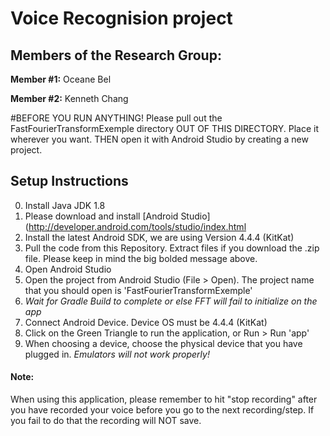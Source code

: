 # Voice Recognision project
## Members of the Research Group:

**Member #1:** Oceane Bel

**Member #2:** Kenneth Chang


#BEFORE YOU RUN ANYTHING! Please pull out the FastFourierTransformExemple directory OUT OF THIS DIRECTORY. Place it wherever you want. THEN open it with Android Studio by creating a new project. 

## Setup Instructions

0. Install Java JDK 1.8
1. Please download and install [Android Studio](http://developer.android.com/tools/studio/index.html 
2. Install the latest Android SDK, we are using Version 4.4.4 (KitKat)
3. Pull the code from this Repository. Extract files if you download the .zip file. Please keep in mind the big bolded message above.
4. Open Android Studio
5. Open the project from Android Studio (File > Open). The project name that you should open is 'FastFourierTransformExemple'
6. *Wait for Gradle Build to complete or else FFT will fail to initialize on the app*
7. Connect Android Device. Device OS must be 4.4.4 (KitKat) 
8. Click on the Green Triangle to run the application, or Run > Run 'app'
9. When choosing a device, choose the physical device that you have plugged in. *Emulators will not work properly!*

#### Note:

When using this application, please remember to hit "stop recording" after you have recorded your voice before you go to the next recording/step. If you fail to do that the recording will NOT save. 